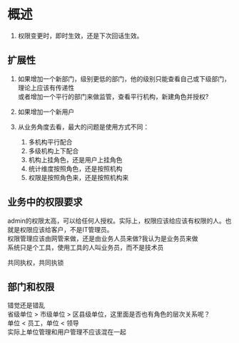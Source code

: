 # 概述

1. 权限变更时，即时生效，还是下次回话生效。

## 扩展性  

1. 如果增加一个新部门，级别更低的部门，他的级别只能查看自己或下级部门，理论上应该有传递性  
  或者增加一个平行的部门来做监管，查看平行机构，新建角色并授权?  

2. 如果增加一个新用户  
  
3. 从业务角度去看，最大的问题是使用方式不同：
    1. 多机构平行配合  
    2. 多级机构上下配合  
    3. 机构上挂角色，还是用户上挂角色
    4. 统计维度按照角色，还是按照机构
    5. 权限是按照角色来，还是按照机构来

## 业务中的权限要求

admin的权限太高，可以给任何人授权。实际上，权限应该给应该有权限的人。也就是权限应该给客户，不是IT管理员。  
权限管理应该由网管来做，还是由业务人员来做?我认为是业务员来做  
系统只是个工具，使用工具的人叫业务员，而不是技术员  

共同执权，共同执锁  

## 部门和权限

错觉还是错乱  
省级单位 > 市级单位 > 区县级单位，这里面是否也有角色的层次关系呢？  
单位 < 员工，单位 < 领导  
实际上单位管理和用户管理不应该混在一起  